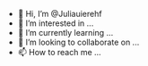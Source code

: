 - 👋 Hi, I’m @Juliauierehf
- 👀 I’m interested in ...
- 🌱 I’m currently learning ...
- 💞️ I’m looking to collaborate on ...
- 📫 How to reach me ...

<!---
Juliauierehf/Juliauierehf is a ✨ special ✨ repository because its `README.md` (this file) appears on your GitHub profile.
You can click the Preview link to take a look at your changes.
--->
